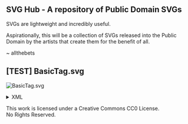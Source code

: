 ## SVG Hub - A repository of Public Domain SVGs

SVGs are lightweight and incredibly useful.

Aspirationally, this will be a collection of SVGs released into the Public Domain by the artists that create them for the benefit of all.

~ allthebets

## [TEST] BasicTag.svg
![BasicTag.svg](/../main/SVGs/BasicTag.svg)
<details><summary>XML</summary>
<p>
  
    ```
    <svg xmlns="http://www.w3.org/2000/svg" viewBox="0 0 363 549">
      <defs>
        <style>
          .BasicTag {
            stroke:#000;
            fill:#000;
            stroke-miterlimit:10;
            stroke-width:2px;
          }
        </style>
      </defs>
        <g class="BasicTag">
          <polygon points="362 547.97 362 103.98 259.01 1 101.98 1 1 101.97 1.04 548 362 547.97"/>
        </g>
    </svg>
    ```
  
</p>
</details>
<p alight="center">
  This work is licensed under a Creative Commons CC0 License.
<br />
  No Rights Reserved.
</p>
